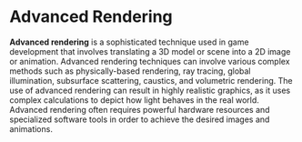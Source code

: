 # Advanced Rendering

**Advanced rendering** is a sophisticated technique used in game development that involves translating a 3D model or scene into a 2D image or animation. Advanced rendering techniques can involve various complex methods such as physically-based rendering, ray tracing, global illumination, subsurface scattering, caustics, and volumetric rendering. The use of advanced rendering can result in highly realistic graphics, as it uses complex calculations to depict how light behaves in the real world. Advanced rendering often requires powerful hardware resources and specialized software tools in order to achieve the desired images and animations.